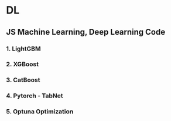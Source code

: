 # DL

## JS Machine Learning, Deep Learning Code

### 1. LightGBM
### 2. XGBoost
### 3. CatBoost
### 4. Pytorch - TabNet
### 5. Optuna Optimization
